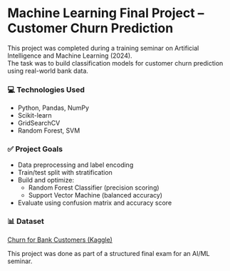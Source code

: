 # Machine Learning Final Project – Customer Churn Prediction

This project was completed during a training seminar on Artificial Intelligence and Machine Learning (2024).  
The task was to build classification models for customer churn prediction using real-world bank data.

### 💻 Technologies Used
- Python, Pandas, NumPy
- Scikit-learn
- GridSearchCV
- Random Forest, SVM

### ✅ Project Goals
- Data preprocessing and label encoding
- Train/test split with stratification
- Build and optimize:
  - Random Forest Classifier (precision scoring)
  - Support Vector Machine (balanced accuracy)
- Evaluate using confusion matrix and accuracy score

### 📊 Dataset
[Churn for Bank Customers (Kaggle)](https://www.kaggle.com/datasets/mathchi/churn-for-bank-customers)

This project was done as part of a structured final exam for an AI/ML seminar.
